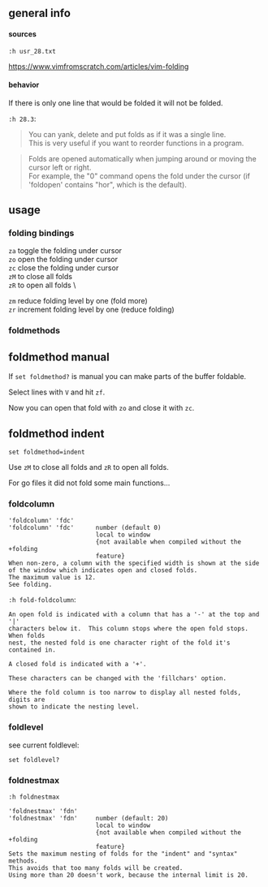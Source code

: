 ## general info

#### sources

`:h usr_28.txt`

https://www.vimfromscratch.com/articles/vim-folding

#### behavior

If there is only one line that would be folded it will not be folded.

`:h 28.3`:
> You can yank, delete and put folds as if it was a single line.\
This is very useful if you want to reorder functions in a program.

> Folds are opened automatically when jumping around or moving the cursor left
or right.\
For example, the "0" command opens the fold under the cursor
(if 'foldopen' contains "hor", which is the default).

## usage

### folding bindings

`za` toggle the folding under cursor \
`zo` open the folding under cursor \
`zc` close the folding under cursor \
`zM` to close all folds \
`zR` to open all folds \

`zm` reduce folding level by one (fold more) \
`zr` increment folding level by one (reduce folding)

### foldmethods

## foldmethod manual

If `set foldmethod?` is manual you can make parts of the buffer foldable.

Select lines with `V` and hit `zf`.

Now you can open that fold with `zo` and close it with `zc`.

## foldmethod indent

```
set foldmethod=indent
```

Use `zM` to close all folds and `zR` to open all folds.

For go files it did not fold some main functions...

### foldcolumn

```
'foldcolumn' 'fdc'
'foldcolumn' 'fdc'      number (default 0)
                        local to window
                        {not available when compiled without the +folding
                        feature}
When non-zero, a column with the specified width is shown at the side
of the window which indicates open and closed folds.
The maximum value is 12.
See folding.
```

`:h fold-foldcolumn`:
```
An open fold is indicated with a column that has a '-' at the top and '|'
characters below it.  This column stops where the open fold stops.  When folds
nest, the nested fold is one character right of the fold it's contained in.

A closed fold is indicated with a '+'.

These characters can be changed with the 'fillchars' option.

Where the fold column is too narrow to display all nested folds, digits are
shown to indicate the nesting level.
```

### foldlevel

see current foldlevel:
```
set foldlevel?
```

### foldnestmax

`:h foldnestmax`

```
'foldnestmax' 'fdn'
'foldnestmax' 'fdn'     number (default: 20)
                        local to window
                        {not available when compiled without the +folding
                        feature}
Sets the maximum nesting of folds for the "indent" and "syntax" methods.
This avoids that too many folds will be created.
Using more than 20 doesn't work, because the internal limit is 20.
```

